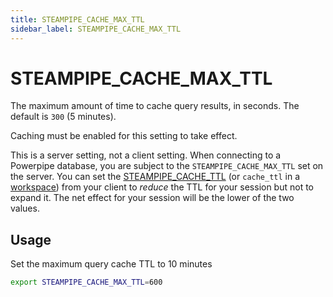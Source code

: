 ```yaml
---
title: STEAMPIPE_CACHE_MAX_TTL
sidebar_label: STEAMPIPE_CACHE_MAX_TTL
---
```


# STEAMPIPE_CACHE_MAX_TTL

The maximum amount of time to cache query results, in seconds. The default is `300` (5 minutes).

Caching must be enabled for this setting to take effect.

This is a server setting, not a client setting. When connecting to a Powerpipe database, you are subject to the `STEAMPIPE_CACHE_MAX_TTL` set on the server.  You can set the [STEAMPIPE_CACHE_TTL](reference/env-vars/powerpipe_cache_ttl) (or `cache_ttl` in a [workspace](/docs/reference/config-files/workspace)) from your client to *reduce* the TTL for your session but not to expand it. The net effect for your session will be the lower of the two values.


## Usage 
Set the maximum query cache TTL to 10 minutes
```bash
export STEAMPIPE_CACHE_MAX_TTL=600
```